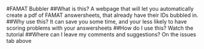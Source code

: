 #FAMAT Bubbler
##What is this?
A webpage that will let you automatically create a pdf of FAMAT answersheets, that already have their IDs bubbled in.
##Why use this?
It can save you some time, and your less likely to have scoring problems with your answersheets
##How do I use this?
Watch the tutorial
##Where can I leave my comments and suggestions?
On the issues tab above
